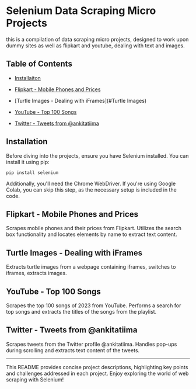 # Selenium Data Scraping Micro Projects

this is a compilation of data scraping micro projects, designed to work upon dummy sites as well as flipkart and youtube, dealing with text and images.

## Table of Contents
- [Installaiton](#installation)

- [Flipkart - Mobile Phones and Prices](#Flipkart)
- [Turtle Images - Dealing with iFrames](#Turtle Images)
- [YouTube - Top 100 Songs](#YouTube)
- [Twitter - Tweets from @ankitatiima](#Twitter)

## Installation

Before diving into the projects, ensure you have Selenium installed. You can install it using pip:

`pip install selenium`

Additionally, you'll need the Chrome WebDriver. If you're using Google Colab, you can skip this step, as the necessary setup is included in the code.

## Flipkart - Mobile Phones and Prices

Scrapes mobile phones and their prices from Flipkart. Utilizes the search box functionality and locates elements by name to extract text content.

## Turtle Images - Dealing with iFrames

Extracts turtle images from a webpage containing iframes, switches to iframes, extracts images.

## YouTube - Top 100 Songs

Scrapes the top 100 songs of 2023 from YouTube. Performs a search for top songs and extracts the titles of the songs from the playlist.

## Twitter - Tweets from @ankitatiima

Scrapes tweets from the Twitter profile @ankitatiima. Handles pop-ups during scrolling and extracts text content of the tweets.

---

This README provides concise project descriptions, highlighting key points and challenges addressed in each project. Enjoy exploring the world of web scraping with Selenium!

